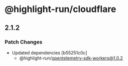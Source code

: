# @highlight-run/cloudflare

## 2.1.2

### Patch Changes

-   Updated dependencies [b55251c0c]
    -   @highlight-run/opentelemetry-sdk-workers@1.0.2
